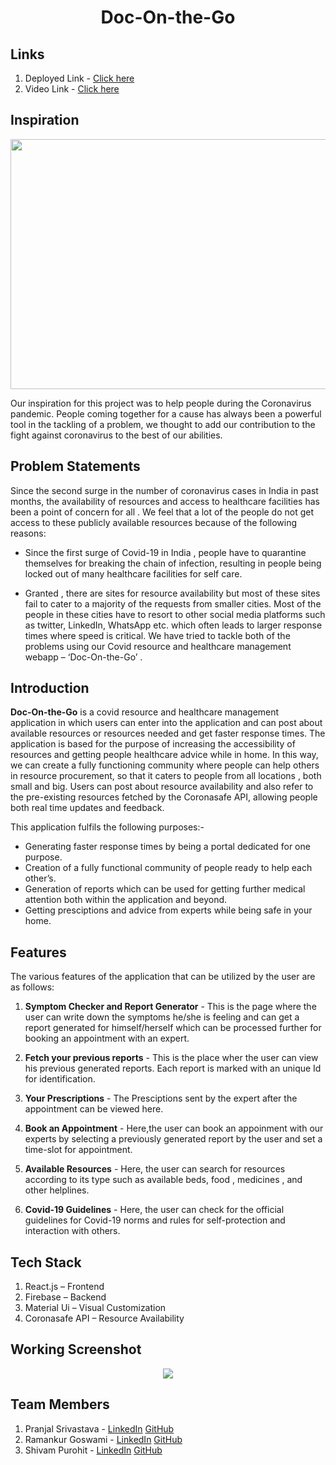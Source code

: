 <h1 align='center'>Doc-On-the-Go</h1>

## Links

1. Deployed Link - [Click here](https://unite-d0291.web.app/) 
2. Video Link - [Click here](https://youtu.be/AN0Fa8dgixs) 

## Inspiration
<p align='center'><img src = "https://github.com/pranjals149/Doc-On-the-GO/blob/master/public/Snips/Inspiration.jpeg" width = "600" height = "400"/></p>
Our inspiration for this project was to help people during the Coronavirus pandemic. People coming together for a cause has always been a powerful tool in the tackling of a problem, we thought to add our contribution to the fight against coronavirus to the best of our abilities.

## Problem Statements

Since the second surge in the number of coronavirus cases in India in past months, the availability of resources and access to healthcare facilities has been a point of concern for all . We feel that a lot of the people do not get access to these publicly available resources because of the following reasons:

- Since the first surge of Covid-19 in India , people have to quarantine themselves for breaking the chain of infection, resulting in people being locked out of many healthcare facilities for self care.

- Granted , there are sites for resource availability but most of these sites fail to cater to a majority of the requests from smaller cities. Most of the people in these cities have to resort to other social media platforms such as twitter, LinkedIn, WhatsApp etc. which often leads to larger response times where speed is critical. We have tried to tackle both of the problems using our Covid resource and healthcare management webapp – ‘Doc-On-the-Go’ .

## Introduction
**Doc-On-the-Go** is a covid resource and healthcare management application in which users can enter into the application and can post about available resources or resources needed and get faster response times. The application is based for the purpose of increasing the accessibility of resources and getting people healthcare advice while in home. In this way, we can create a fully functioning community where people can help others in resource procurement, so that it caters to people from all locations , both small and big. Users can post about resource availability and also refer to the pre-existing resources fetched by the Coronasafe API, allowing people both real time updates and feedback.

This application fulfils the following purposes:-

- Generating faster response times by being a portal dedicated for one purpose.
- Creation of a fully functional community of people ready to help each other’s.
- Generation of reports which can be used for getting further medical attention both within the application and beyond.
- Getting presciptions and advice from experts while being safe in your home.

## Features
The various features of the application that can be utilized by the user are as follows:

1. **Symptom Checker and Report Generator** - This is the page where the user can write down the symptoms he/she is feeling and can get a report generated for         himself/herself which can be processed further for booking an appointment with an expert.

2. **Fetch your previous reports** - This is the place wher the user can view his previous generated reports. Each report is marked with an unique Id for identification.

3. **Your Prescriptions** - The Presciptions sent by the expert after the appointment can be viewed here.

4. **Book an Appointment** - Here,the user can book an appoinment with our experts by selecting a previously generated report by the user and set a time-slot for appointment.

5. **Available Resources** - Here, the user can search for resources according to its type such as available beds, food , medicines , and other helplines.

6. **Covid-19 Guidelines** - Here, the user can check for the official guidelines for Covid-19 norms and rules for self-protection and interaction with others.

## Tech Stack
1. React.js – Frontend
2. Firebase – Backend
3. Material Ui – Visual Customization
4. Coronasafe API – Resource Availability
 
## Working Screenshot
<p align='center'><img src = "DocOnTheGo.gif" /></p>

## Team Members

1. Pranjal Srivastava - [LinkedIn](https://www.linkedin.com/in/pranjal-srivastava-801a9a152/) [GitHub](https://github.com/pranjals149)
2. Ramankur Goswami - [LinkedIn](https://www.linkedin.com/in/ramankurgoswami/) [GitHub](https://github.com/RamankurGoswami)
3. Shivam Purohit - [LinkedIn](https://www.linkedin.com/in/shivam-purohit-0930381aa/) [GitHub](https://github.com/ShivamPurohit)
